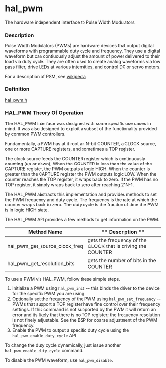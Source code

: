 # hal_pwm

The hardware independent interface to Pulse Width Modulators

### Description

Pulse Width Modulators (PWMs) are hardware devices that output digital waveforms
with programmable duty cycle and frequency.  They use a digital waveform
but can contiuously adjust the amount of power delivered to their load via
duty cycle.  They are often used to create analog waveforms via low pass filter, 
drive LEDs at various intensities, and control DC or servo motors.

For a description of PSM, see [wikipedia](https://en.wikipedia.org/wiki/Pulse-width_modulation)

### Definition

[hal_pwm.h](https://github.com/apache/incubator-mynewt-larva/blob/master/hw/hal/include/hal/hal_pwm.h)

### HAL_PWM Theory Of Operation

The HAL_PWM interface was designed with some specific use cases in mind.  It
was also designed to exploit a subset of the functionality provided by 
common PWM controllers.

Fundamentally, a PWM has at it root an N-bit COUNTER, a CLOCK source, one or 
more CAPTURE registers, and sometimes a TOP register.

The clock source feeds the COUNTER register which is continuously counting
(up or down), When the COUNTER is less than the value of the CAPTURE
register, the PWM outputs a logic HIGH.  When the counter is greater than
the CAPTURE register the PWM outputs logic LOW. When the counter reaches the TOP
register, it wraps back to zero.  If the PWM has no TOP register, it simply
wraps back to zero after reaching 2^N-1.

The HAL_PWM abstracts this implementation and provides methods to set the
PWM frequency and duty cycle.  The frequency is the rate at which the counter
wraps back to zero.  The duty cycle is the fraction of time the PWM is in 
logic HIGH state.

The HAL_PWM API provides a few methods to get information on the PWM.

| **Method Name** | ** Description ** |
|--------------|----------------------|
| hal_pwm_get_source_clock_freq | gets the frequency of the CLOCK that is driving the COUNTER 
| hal_pwm_get_resolution_bits | gets the number of bits in the COUNTER

To use a PWM via HAL_PWM, follow these simple steps.

1) initialize a PWM using `hal_pwm_init` -- this binds the driver to the device
for the specific PWM you are using
2) Optionally set the frequency of the PWM using `hal_pwm_set_frequency`
-- PWMs that support a TOP register have fine control over their frequency 
settings.  If this command is not supported by the PWM it will return an error 
and its likely that there is no TOP register; the frequency resolution is not 
finely adjustable.  See the BSP for coarse adjustment of the PWM frequency.  
3) Enable the PWM to output a specific duty cycle using the 
`hal_pwm_enable_duty_cycle` API

To change the duty cycle dynamically, just issue another 
`hal_pwm_enable_duty_cycle` command.

To disable the PWM waveform, use `hal_pwm_disable`.



